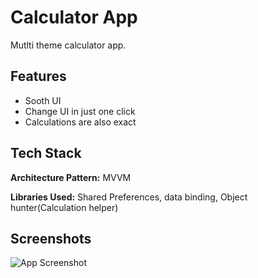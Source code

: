 
# Calculator App

Mutlti theme calculator app.


## Features

- Sooth UI
- Change UI in just one click
- Calculations are also exact 


## Tech Stack

**Architecture Pattern:** MVVM

**Libraries Used:** Shared Preferences, data binding, Object hunter(Calculation helper)

## Screenshots

![App Screenshot](https://blogger.googleusercontent.com/img/b/R29vZ2xl/AVvXsEifKvkhF9wlyuOESaKLmM9tZ94G1RfGxQ3HNokl0tY7DkNpjoxTCra4ubIBzq_FoH2lQHKSn-A_PoBzoHlIrVsZmfWWHb9hquFIIC0bdPVWvNv3c0eYSzrGh23uucjBrgheSmC3ONDRb-M-eDkttZpUmv6bsTMIhsuf4Q6nza6vGOlpMTVwIdwIDK7k1ak/s3288/Calculator.png)


